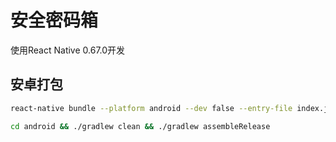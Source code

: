 


# 安全密码箱


使用React Native 0.67.0开发


## 安卓打包

```bash
react-native bundle --platform android --dev false --entry-file index.js  --bundle-output android/app/src/main/assets/index.android.bundle  --assets-dest android/app/src/main/res/
```



```bash
cd android && ./gradlew clean && ./gradlew assembleRelease
```


